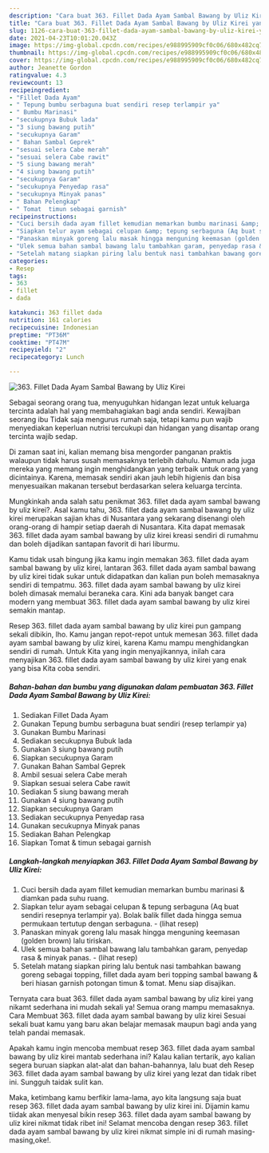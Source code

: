 ```yaml
---
description: "Cara buat 363. Fillet Dada Ayam Sambal Bawang by Uliz Kirei yang lezat dan Mudah Dibuat"
title: "Cara buat 363. Fillet Dada Ayam Sambal Bawang by Uliz Kirei yang lezat dan Mudah Dibuat"
slug: 1126-cara-buat-363-fillet-dada-ayam-sambal-bawang-by-uliz-kirei-yang-lezat-dan-mudah-dibuat
date: 2021-04-23T10:01:20.043Z
image: https://img-global.cpcdn.com/recipes/e988995909cf0c06/680x482cq70/363-fillet-dada-ayam-sambal-bawang-by-uliz-kirei-foto-resep-utama.jpg
thumbnail: https://img-global.cpcdn.com/recipes/e988995909cf0c06/680x482cq70/363-fillet-dada-ayam-sambal-bawang-by-uliz-kirei-foto-resep-utama.jpg
cover: https://img-global.cpcdn.com/recipes/e988995909cf0c06/680x482cq70/363-fillet-dada-ayam-sambal-bawang-by-uliz-kirei-foto-resep-utama.jpg
author: Jeanette Gordon
ratingvalue: 4.3
reviewcount: 13
recipeingredient:
- "Fillet Dada Ayam"
- " Tepung bumbu serbaguna buat sendiri resep terlampir ya"
- " Bumbu Marinasi"
- "secukupnya Bubuk lada"
- "3 siung bawang putih"
- "secukupnya Garam"
- " Bahan Sambal Geprek"
- "sesuai selera Cabe merah"
- "sesuai selera Cabe rawit"
- "5 siung bawang merah"
- "4 siung bawang putih"
- "secukupnya Garam"
- "secukupnya Penyedap rasa"
- "secukupnya Minyak panas"
- " Bahan Pelengkap"
- " Tomat  timun sebagai garnish"
recipeinstructions:
- "Cuci bersih dada ayam fillet kemudian memarkan bumbu marinasi &amp; diamkan pada suhu ruang."
- "Siapkan telur ayam sebagai celupan &amp; tepung serbaguna (Aq buat sendiri resepnya terlampir ya). Bolak balik fillet dada hingga semua permukaan tertutup dengan serbaguna.           (lihat resep)"
- "Panaskan minyak goreng lalu masak hingga menguning keemasan (golden brown) lalu tiriskan."
- "Ulek semua bahan sambal bawang lalu tambahkan garam, penyedap rasa &amp; minyak panas.           (lihat resep)"
- "Setelah matang siapkan piring lalu bentuk nasi tambahkan bawang goreng sebagai topping, fillet dada ayam beri topping sambal bawang &amp; beri hiasan garnish potongan timun &amp; tomat. Menu siap disajikan."
categories:
- Resep
tags:
- 363
- fillet
- dada

katakunci: 363 fillet dada 
nutrition: 161 calories
recipecuisine: Indonesian
preptime: "PT36M"
cooktime: "PT47M"
recipeyield: "2"
recipecategory: Lunch

---
```



![363. Fillet Dada Ayam Sambal Bawang by Uliz Kirei](https://img-global.cpcdn.com/recipes/e988995909cf0c06/680x482cq70/363-fillet-dada-ayam-sambal-bawang-by-uliz-kirei-foto-resep-utama.jpg)

Sebagai seorang orang tua, menyuguhkan hidangan lezat untuk keluarga tercinta adalah hal yang membahagiakan bagi anda sendiri. Kewajiban seorang ibu Tidak saja mengurus rumah saja, tetapi kamu pun wajib menyediakan keperluan nutrisi tercukupi dan hidangan yang disantap orang tercinta wajib sedap.

Di zaman  saat ini, kalian memang bisa mengorder panganan praktis walaupun tidak harus susah memasaknya terlebih dahulu. Namun ada juga mereka yang memang ingin menghidangkan yang terbaik untuk orang yang dicintainya. Karena, memasak sendiri akan jauh lebih higienis dan bisa menyesuaikan makanan tersebut berdasarkan selera keluarga tercinta. 



Mungkinkah anda salah satu penikmat 363. fillet dada ayam sambal bawang by uliz kirei?. Asal kamu tahu, 363. fillet dada ayam sambal bawang by uliz kirei merupakan sajian khas di Nusantara yang sekarang disenangi oleh orang-orang di hampir setiap daerah di Nusantara. Kita dapat memasak 363. fillet dada ayam sambal bawang by uliz kirei kreasi sendiri di rumahmu dan boleh dijadikan santapan favorit di hari liburmu.

Kamu tidak usah bingung jika kamu ingin memakan 363. fillet dada ayam sambal bawang by uliz kirei, lantaran 363. fillet dada ayam sambal bawang by uliz kirei tidak sukar untuk didapatkan dan kalian pun boleh memasaknya sendiri di tempatmu. 363. fillet dada ayam sambal bawang by uliz kirei boleh dimasak memalui beraneka cara. Kini ada banyak banget cara modern yang membuat 363. fillet dada ayam sambal bawang by uliz kirei semakin mantap.

Resep 363. fillet dada ayam sambal bawang by uliz kirei pun gampang sekali dibikin, lho. Kamu jangan repot-repot untuk memesan 363. fillet dada ayam sambal bawang by uliz kirei, karena Kamu mampu menghidangkan sendiri di rumah. Untuk Kita yang ingin menyajikannya, inilah cara menyajikan 363. fillet dada ayam sambal bawang by uliz kirei yang enak yang bisa Kita coba sendiri.

<!--inarticleads1-->

##### Bahan-bahan dan bumbu yang digunakan dalam pembuatan 363. Fillet Dada Ayam Sambal Bawang by Uliz Kirei:

1. Sediakan Fillet Dada Ayam
1. Gunakan  Tepung bumbu serbaguna buat sendiri (resep terlampir ya)
1. Gunakan  Bumbu Marinasi
1. Sediakan secukupnya Bubuk lada
1. Gunakan 3 siung bawang putih
1. Siapkan secukupnya Garam
1. Gunakan  Bahan Sambal Geprek
1. Ambil sesuai selera Cabe merah
1. Siapkan sesuai selera Cabe rawit
1. Sediakan 5 siung bawang merah
1. Gunakan 4 siung bawang putih
1. Siapkan secukupnya Garam
1. Sediakan secukupnya Penyedap rasa
1. Gunakan secukupnya Minyak panas
1. Sediakan  Bahan Pelengkap
1. Siapkan  Tomat &amp; timun sebagai garnish




<!--inarticleads2-->

##### Langkah-langkah menyiapkan 363. Fillet Dada Ayam Sambal Bawang by Uliz Kirei:

1. Cuci bersih dada ayam fillet kemudian memarkan bumbu marinasi &amp; diamkan pada suhu ruang.
1. Siapkan telur ayam sebagai celupan &amp; tepung serbaguna (Aq buat sendiri resepnya terlampir ya). Bolak balik fillet dada hingga semua permukaan tertutup dengan serbaguna. -           (lihat resep)
1. Panaskan minyak goreng lalu masak hingga menguning keemasan (golden brown) lalu tiriskan.
1. Ulek semua bahan sambal bawang lalu tambahkan garam, penyedap rasa &amp; minyak panas. -           (lihat resep)
1. Setelah matang siapkan piring lalu bentuk nasi tambahkan bawang goreng sebagai topping, fillet dada ayam beri topping sambal bawang &amp; beri hiasan garnish potongan timun &amp; tomat. Menu siap disajikan.




Ternyata cara buat 363. fillet dada ayam sambal bawang by uliz kirei yang nikamt sederhana ini mudah sekali ya! Semua orang mampu memasaknya. Cara Membuat 363. fillet dada ayam sambal bawang by uliz kirei Sesuai sekali buat kamu yang baru akan belajar memasak maupun bagi anda yang telah pandai memasak.

Apakah kamu ingin mencoba membuat resep 363. fillet dada ayam sambal bawang by uliz kirei mantab sederhana ini? Kalau kalian tertarik, ayo kalian segera buruan siapkan alat-alat dan bahan-bahannya, lalu buat deh Resep 363. fillet dada ayam sambal bawang by uliz kirei yang lezat dan tidak ribet ini. Sungguh taidak sulit kan. 

Maka, ketimbang kamu berfikir lama-lama, ayo kita langsung saja buat resep 363. fillet dada ayam sambal bawang by uliz kirei ini. Dijamin kamu tiidak akan menyesal bikin resep 363. fillet dada ayam sambal bawang by uliz kirei nikmat tidak ribet ini! Selamat mencoba dengan resep 363. fillet dada ayam sambal bawang by uliz kirei nikmat simple ini di rumah masing-masing,oke!.

